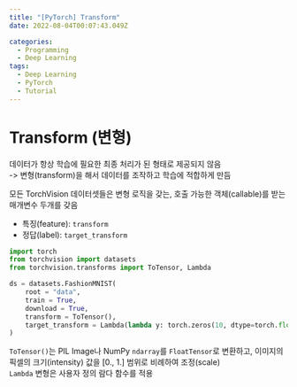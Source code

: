 ```yaml
---
title: "[PyTorch] Transform"
date: 2022-08-04T00:07:43.049Z

categories:
  - Programming
  - Deep Learning
tags:
  - Deep Learning
  - PyTorch
  - Tutorial
---
```


# Transform (변형)
데이터가 항상 학습에 필요한 최종 처리가 된 형태로 제공되지 않음  
-> 변형(transform)을 해서 데이터를 조작하고 학습에 적합하게 만듬  

모든 TorchVision 데이터셋들은 변형 로직을 갖는, 호출 가능한 객체(callable)를 받는 매개변수 두개를 갖음  
- 특징(feature): `transform`
- 정답(label): `target_transform`


```python
import torch
from torchvision import datasets
from torchvision.transforms import ToTensor, Lambda

ds = datasets.FashionMNIST(
    root = "data",
    train = True,
    download = True,
    transform = ToTensor(),
    target_transform = Lambda(lambda y: torch.zeros(10, dtype=torch.float.scatter_(0, torch.tensor(y), value=1)))
)
```

`ToTensor()`는 PIL Image나 NumPy `ndarray`를 `FloatTensor`로 변환하고, 이미지의 픽셀의 크기(intensity) 값을 [0., 1.] 범위로 비례하여 조정(scale)  
`Lambda` 변형은 사용자 정의 람다 함수를 적용
